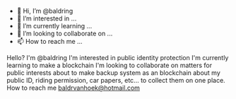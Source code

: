 - 👋 Hi, I’m @baldring
- 👀 I’m interested in ...
- 🌱 I’m currently learning ...
- 💞️ I’m looking to collaborate on ...
- 📫 How to reach me ...

<!---
baldring/baldring is a ✨ special ✨ repository because its `README.md` (this file) appears on your GitHub profile.
You can click the Preview link to take a look at your changes.
--->
Hello? I'm @baldring
I'm interested in public identity protection
I'm currently learning to make a blockchain
I'm looking to collaborate on matters for public interests about to make backup system as an blockchain about my public ID, riding permission, car papers, etc... to collect them on one  place.
How to reach me baldrvanhoek@hotmail.com
